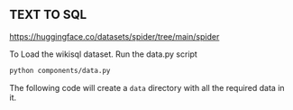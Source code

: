 ## TEXT TO SQL

https://huggingface.co/datasets/spider/tree/main/spider


To Load the wikisql dataset. Run the data.py script 

```bash
python components/data.py
```
The following code will create a `data` directory with all the required data in it.